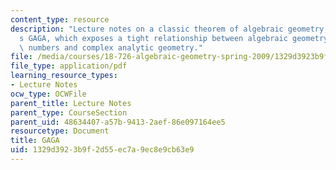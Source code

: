 ```yaml
---
content_type: resource
description: "Lecture notes on a classic theorem of algebraic geometry, Serre\u2019\
  s GAGA, which exposes a tight relationship between algebraic geometry over the complex\
  \ numbers and complex analytic geometry."
file: /media/courses/18-726-algebraic-geometry-spring-2009/1329d3923b9f2d55ec7a9ec8e9cb63e9_MIT18_726s09_lec22_gaga.pdf
file_type: application/pdf
learning_resource_types:
- Lecture Notes
ocw_type: OCWFile
parent_title: Lecture Notes
parent_type: CourseSection
parent_uid: 48634407-a57b-9413-2aef-86e097164ee5
resourcetype: Document
title: GAGA
uid: 1329d392-3b9f-2d55-ec7a-9ec8e9cb63e9
---
```

